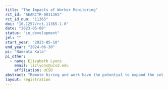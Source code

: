 ```yaml
---
title: "The Impacts of Worker Monitoring"
rct_id: "AEARCTR-0011365"
rct_id_num: "11365"
doi: "10.1257/rct.11365-1.0"
date: "2023-05-08"
status: "in_development"
jel: ""
start_year: "2023-05-10"
end_year: "2024-06-30"
pi: "Namrata Kala"
pi_other:
  - name: Elizabeth Lyons
    email: lizlyons@ucsd.edu
    affiliation: UCSD
abstract: "Remote hiring and work have the potential to expand the set of labor market opportunities across geographies. We will use an online platform to study how worker input monitoring affects worker productivity and morale, and how this relationship varies by the reasons cited for monitoring."
layout: registration
---
```


